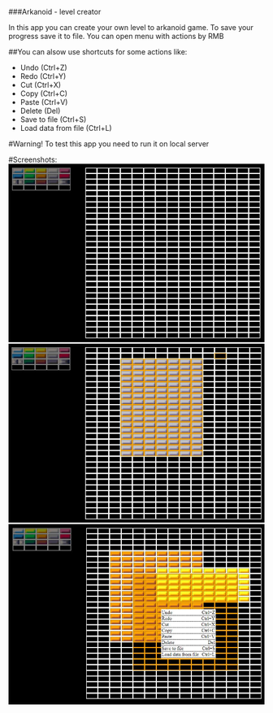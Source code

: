 ###Arkanoid - level creator

In this app you can create your own level to arkanoid game.
To save your progress save it to file.
You can open menu with actions by RMB

##You can alsow use shortcuts for some actions like:
<ul>
<li>Undo (Ctrl+Z)</li>
<li>Redo (Ctrl+Y)</li>
<li>Cut (Ctrl+X)</li>
<li>Copy (Ctrl+C)</li>
<li>Paste (Ctrl+V)</li>
<li>Delete (Del)</li>
<li>Save to file (Ctrl+S)</li>
<li>Load data from file (Ctrl+L)</li>
</ul>

#Warning!
To test this app you need to run it on local server

#Screenshots:
<br/>
<img src="./img/img1.JPG" alt="img1">
<img src="./img/img2.JPG" alt="img2">
<img src="./img/img3.JPG" alt="img3">
